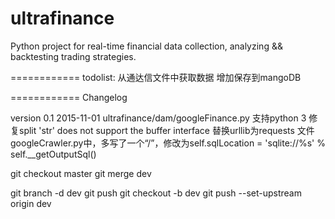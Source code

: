 ultrafinance
============
Python project for real-time financial data collection, analyzing && backtesting trading strategies.

============
todolist:
从通达信文件中获取数据
增加保存到mangoDB

============
Changelog

version 0.1
2015-11-01 ultrafinance/dam/googleFinance.py 支持python 3
           修复split 'str' does not support the buffer interface
           替换urllib为requests
           文件googleCrawler.py中，多写了一个“/”，修改为self.sqlLocation = 'sqlite://%s' % self.__getOutputSql()


<!--
平时切换到dev分支开发
 update git to master
-->
git checkout master
git merge dev
<!-- delete brach -->
git branch -d dev
git push
git checkout -b dev
git push --set-upstream origin dev
